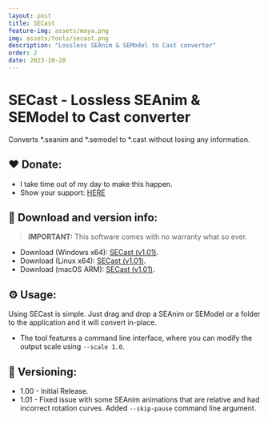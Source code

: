 ```yaml
---
layout: post
title: SECast
feature-img: assets/maya.png
img: assets/tools/secast.png
description: "Lossless SEAnim & SEModel to Cast converter"
order: 2
date: 2023-10-20
---
```


# SECast - Lossless SEAnim & SEModel to Cast converter
Converts *.seanim and *.semodel to *.cast without losing any information.

## ❤️ Donate:
- I take time out of my day to make this happen.
- Show your support: [HERE](https://dtzxporter.com/donate)

## 💾 Download and version info:

> **IMPORTANT:** This software comes with no warranty what so ever.

- Download (Windows x64): [SECast (v1.01)](https://mega.nz/file/NBwjiQCA#Z_JQTtU7AyUKJzJSUVVMn3xvejcDTuwECQAaEIxxf3I).
- Download (Linux x64): [SECast (v1.01)](https://mega.nz/file/gcoFlJ6I#D-QatbmBwsXkxBQGiuCBtr5DyWjNaZ5GonZJ7iLZlA0).
- Download (macOS ARM): [SECast (v1.01)](https://mega.nz/file/oNwUUJgB#xtnxvetoO6goyAvcx7VuAzeJp_a0sbLNlUaRCu93gpA).

## ⚙️ Usage:
Using SECast is simple. Just drag and drop a SEAnim or SEModel or a folder to the application and it will convert in-place.

- The tool features a command line interface, where you can modify the output scale using `--scale 1.0`.

## 📌 Versioning:
- 1.00 - Initial Release.
- 1.01 - Fixed issue with some SEAnim animations that are relative and had incorrect rotation curves. Added `--skip-pause` command line argument.